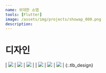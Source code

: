 ```yaml
---
name: 위대한 쇼맵
tools: [Flutter]
image: /assets/img/projects/showap_000.png
description:
---
```


<style>
.tlb_design td {
   border: none!important;
   padding: 1px!important;
   margin: 0!important;
}
img {
   margin: 0!important;
}
</style>

# 디자인

| ![](/assets/img/projects/teeshot_001.jpeg) | ![](/assets/img/projects/teeshot_002.jpeg) | ![](/assets/img/projects/teeshot_003.jpeg) |
| ![](/assets/img/projects/teeshot_004.jpeg) | ![](/assets/img/projects/teeshot_005.jpeg) | ![](/assets/img/projects/teeshot_006.jpeg) |
{:.tlb_design}
